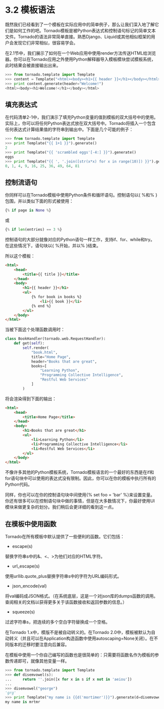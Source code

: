# 3.2 模板语法

既然我们已经看到了一个模板在实际应用中的简单例子，那么让我们深入地了解它们是如何工作的吧。Tornado模板是被Python表达式和控制语句标记的简单文本文件。Tornado的语法非常简单直接。熟悉Django、Liquid或其他相似框架的用户会发现它们非常相似，很容易学会。

在2.1节中，我们展示了如何在一个Web应用中使用render方法传送HTML给浏览器。你可以在Tornado应用之外使用Python解释器导入模板模块尝试模板系统，此时结果会被直接输出出来。

```python
>>> from tornado.template import Template
>>> content = Template("<html><body><h1>{{ header }}</h1></body></html>")
>>> print content.generate(header="Welcome!")
<html><body><h1>Welcome!</h1></body></html>
```
## 填充表达式

在代码清单2-1中，我们演示了填充Python变量的值到模板的双大括号中的使用。实际上，你可以将任何Python表达式放在双大括号中。Tornado将插入一个包含任何表达式计算结果值的字符串到输出中。下面是几个可能的例子：
```python
>>> from tornado.template import Template
>>> print Template("{{ 1+1 }}").generate()
2
>>> print Template("{{ 'scrambled eggs'[-4:] }}").generate()
eggs
>>> print Template("{{ ', '.join([str(x*x) for x in range(10)]) }}").generate()
0, 1, 4, 9, 16, 25, 36, 49, 64, 81
```
## 控制流语句

你同样可以在Tornado模板中使用Python条件和循环语句。控制语句以\{ %和% \}包围，并以类似下面的形式被使用：
```python
{% if page is None %}
```
或
```python
{% if len(entries) == 3 %}
```
控制语句的大部分就像对应的Python语句一样工作，支持if、for、while和try。在这些情况下，语句块以\{ %开始，并以% \}结束。

所以这个模板：

```html
<html>
    <head>
        <title>{{ title }}</title>
    </head>
    <body>
        <h1>{{ header }}</h1>
        <ul>
            {% for book in books %}
                <li>{{ book }}</li>
            {% end %}
        </ul>
    </body>
</html>
```
当被下面这个处理函数调用时：

```python
class BookHandler(tornado.web.RequestHandler):
    def get(self):
        self.render(
            "book.html",
            title="Home Page",
            header="Books that are great",
            books=[
                "Learning Python",
                "Programming Collective Intelligence",
                "Restful Web Services"
            ]
        )
```
将会渲染得到下面的输出：

```html
<html>
    <head>
        <title>Home Page</title>
    </head>
    <body>
        <h1>Books that are great</h1>
        <ul>
            <li>Learning Python</li>
            <li>Programming Collective Intelligence</li>
            <li>Restful Web Services</li>
        </ul>
    </body>
</html>
```
不像许多其他的Python模板系统，Tornado模板语言的一个最好的东西是在if和for语句块中可以使用的表达式没有限制。因此，你可以在你的模板中执行所有的Python代码。

同样，你也可以在你的控制语句块中间使用{% set foo = 'bar' %}来设置变量。你还有很多可以在控制语句块中做的事情，但是在大多数情况下，你最好使用UI模块来做更复杂的划分。我们稍后会更详细的看到这一点。

## 在模板中使用函数

Tornado在所有模板中默认提供了一些便利的函数。它们包括：

+ escape(s)

替换字符串s中的&、<、>为他们对应的HTML字符。

+ url_escape(s)

使用urllib.quote_plus替换字符串s中的字符为URL编码形式。

+ json_encode(val)

将val编码成JSON格式。（在系统底层，这是一个对json库的dumps函数的调用。查阅相关的文档以获得更多关于该函数接收和返回参数的信息。）

+ squeeze(s)

过滤字符串s，把连续的多个空白字符替换成一个空格。

在Tornado 1.x中，模版不是被自动转义的。在Tornado 2.0中，模板被默认为自动转义（并且可以在Application构造函数中使用autoscaping=None关闭）。在不同版本的迁移时要注意向后兼容。

在模板中使用一个你自己编写的函数也是很简单的：只需要将函数名作为模板的参数传递即可，就像其他变量一样。

```python
>>> from tornado.template import Template
>>> def disemvowel(s):
...     return ''.join([x for x in s if x not in 'aeiou'])
...
>>> disemvowel("george")
'grg'
>>> print Template("my name is {{d('mortimer')}}").generate(d=disemvowel)
my name is mrtmr
```